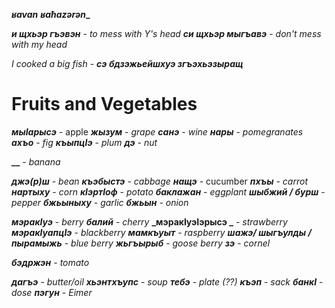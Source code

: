 **_ʁavan_**
**_ʁaħazərən__**

**_и щхьэр гъэвэн_** - _to mess with Y's head_
**_си щхьэр мыгъавэ_** - _don't mess with my head_



_I cooked a big fish_ - **_сэ бдзэжьейшхуэ згъэхьэзыращ_**

# Fruits and Vegetables

**_мыIарысэ_** - apple
**_жызум_** - _grape_
**_санэ_** - _wine_
**_нары_** - _pomegranates_
**_ахъо_** - _fig_
**_къыпцIэ_** - _plum_
**_дэ_** - _nut_


**__** - _banana_


**_джэ(р)ш_** - _bean_
**_къэбыстэ_** - _cabbage_
**_нащэ_** - cucumber
**_пхъы_** - _carrot_
**_нартыху_** - _corn_
**_кIэртIоф_** - _potato_
**_баклажан_** - _eggplant_
**_шыбжий / бурш_** - _pepper_
**_бжьыныху_** - _garlic_
**_бжьын_** - _onion_

**_мэракIуэ_** - _berry_
**_балий_** - _cherry_
**_мэракIуэIэрысэ _** - _strawberry_
**_мэракIуапцIэ_** - _blackberry_
**_мамкъуыт_** - _raspberry_
**_шажэ/ шыгъулды / пырамыжь_** - _blue berry_
**_жьгъырыб_** - _goose berry_
**_зэ_** - _cornel_


**_бэдржэн_** - _tomato_

**_дагъэ_** - _butter/oil_
**_хьэнтхъупс_** - _soup_
**_тебэ_** - _plate (??)_
**_къэп_** - _sack_
**_банкI_** - _dose_
**_пэгун_** - _Eimer_
